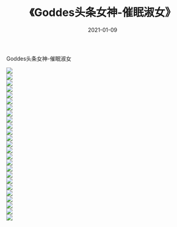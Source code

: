 ﻿---
layout: post
title:  《Goddes头条女神-催眠淑女》
date:   2021-01-09
img: http://img.660000.xyz/Sharelink/网络美图/2021/Goddes头条女神-催眠淑女/000.jpg
categories: [美女, 清纯, 唯美]
---

Goddes头条女神-催眠淑女

  ![](http://img.660000.xyz/Sharelink/网络美图/2021/Goddes头条女神-催眠淑女/001.jpg) <br> ![](http://img.660000.xyz/Sharelink/网络美图/2021/Goddes头条女神-催眠淑女/002.jpg) <br> ![](http://img.660000.xyz/Sharelink/网络美图/2021/Goddes头条女神-催眠淑女/003.jpg) <br> ![](http://img.660000.xyz/Sharelink/网络美图/2021/Goddes头条女神-催眠淑女/004.jpg) <br> ![](http://img.660000.xyz/Sharelink/网络美图/2021/Goddes头条女神-催眠淑女/005.jpg) <br> ![](http://img.660000.xyz/Sharelink/网络美图/2021/Goddes头条女神-催眠淑女/006.jpg) <br> ![](http://img.660000.xyz/Sharelink/网络美图/2021/Goddes头条女神-催眠淑女/007.jpg) <br> ![](http://img.660000.xyz/Sharelink/网络美图/2021/Goddes头条女神-催眠淑女/008.jpg) <br> ![](http://img.660000.xyz/Sharelink/网络美图/2021/Goddes头条女神-催眠淑女/009.jpg) <br> ![](http://img.660000.xyz/Sharelink/网络美图/2021/Goddes头条女神-催眠淑女/010.jpg) <br> ![](http://img.660000.xyz/Sharelink/网络美图/2021/Goddes头条女神-催眠淑女/011.jpg) <br> ![](http://img.660000.xyz/Sharelink/网络美图/2021/Goddes头条女神-催眠淑女/012.jpg) <br> ![](http://img.660000.xyz/Sharelink/网络美图/2021/Goddes头条女神-催眠淑女/013.jpg) <br> ![](http://img.660000.xyz/Sharelink/网络美图/2021/Goddes头条女神-催眠淑女/014.jpg) <br> ![](http://img.660000.xyz/Sharelink/网络美图/2021/Goddes头条女神-催眠淑女/015.jpg) <br> ![](http://img.660000.xyz/Sharelink/网络美图/2021/Goddes头条女神-催眠淑女/016.jpg) <br> ![](http://img.660000.xyz/Sharelink/网络美图/2021/Goddes头条女神-催眠淑女/017.jpg) <br> ![](http://img.660000.xyz/Sharelink/网络美图/2021/Goddes头条女神-催眠淑女/018.jpg) <br> ![](http://img.660000.xyz/Sharelink/网络美图/2021/Goddes头条女神-催眠淑女/019.jpg) <br> ![](http://img.660000.xyz/Sharelink/网络美图/2021/Goddes头条女神-催眠淑女/020.jpg) <br> ![](http://img.660000.xyz/Sharelink/网络美图/2021/Goddes头条女神-催眠淑女/021.jpg) <br> ![](http://img.660000.xyz/Sharelink/网络美图/2021/Goddes头条女神-催眠淑女/022.jpg) <br> ![](http://img.660000.xyz/Sharelink/网络美图/2021/Goddes头条女神-催眠淑女/023.jpg) <br> ![](http://img.660000.xyz/Sharelink/网络美图/2021/Goddes头条女神-催眠淑女/024.jpg) <br> ![](http://img.660000.xyz/Sharelink/网络美图/2021/Goddes头条女神-催眠淑女/025.jpg) <br>